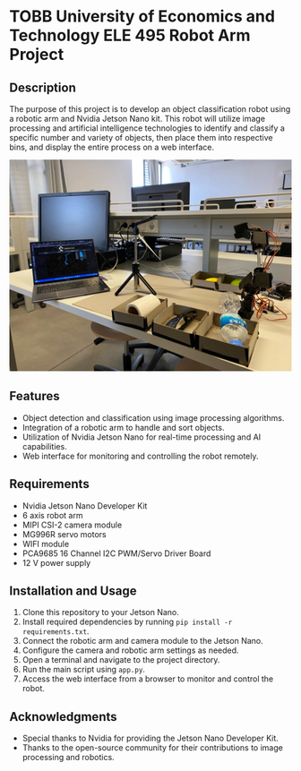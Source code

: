 # TOBB University of Economics and Technology ELE 495 Robot Arm Project

## Description
The purpose of this project is to develop an object classification robot using a robotic arm and Nvidia Jetson Nano kit. This robot will utilize image processing and artificial intelligence technologies to identify and classify a specific number and variety of objects, then place them into respective bins, and display the entire process on a web interface.


![Robot Arm Project](sources/proje5.jpg)


## Features
- Object detection and classification using image processing algorithms.
- Integration of a robotic arm to handle and sort objects.
- Utilization of Nvidia Jetson Nano for real-time processing and AI capabilities.
- Web interface for monitoring and controlling the robot remotely.

## Requirements
- Nvidia Jetson Nano Developer Kit
- 6 axis robot arm 
- MIPI CSI-2 camera module
- MG996R servo motors
- WIFI module
- PCA9685 16 Channel I2C PWM/Servo Driver Board
- 12 V power supply

## Installation and Usage
1. Clone this repository to your Jetson Nano.
2. Install required dependencies by running `pip install -r requirements.txt`.
3. Connect the robotic arm and camera module to the Jetson Nano.
4. Configure the camera and robotic arm settings as needed.
5. Open a terminal and navigate to the project directory.
6. Run the main script using `app.py`.
7. Access the web interface from a browser to monitor and control the robot.

  
## Acknowledgments
- Special thanks to Nvidia for providing the Jetson Nano Developer Kit.
- Thanks to the open-source community for their contributions to image processing and robotics.

